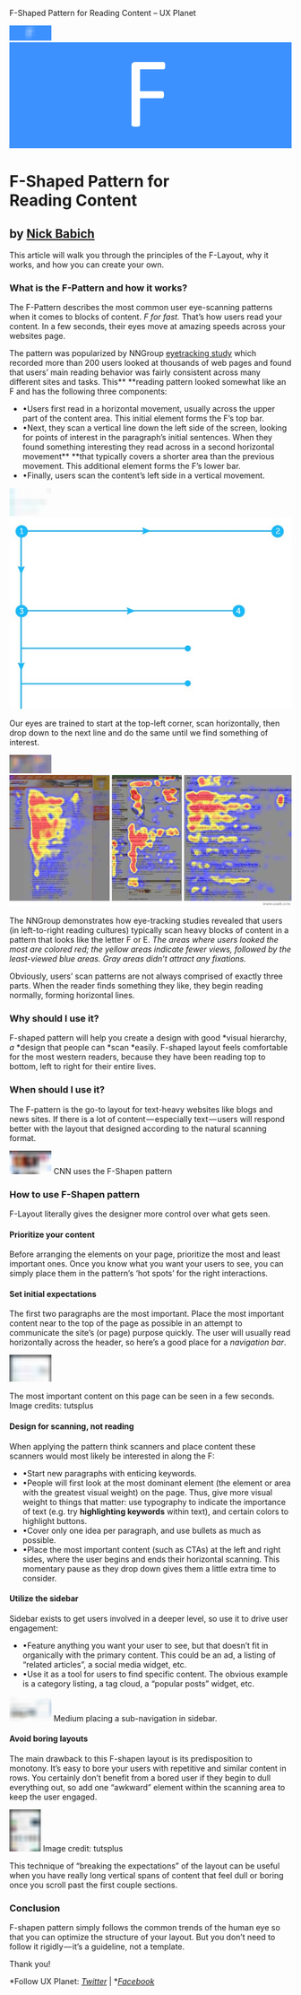 F-Shaped Pattern for Reading Content – UX Planet

![](../_resources/0561c9a3558da87180fab6456e4ad3d5.png)![1*6IWAl5CT0X3D-te7Cr5H1g.png](../_resources/1a72c4e77c6326ec8eaf9bff10d0061a.png)

# F-Shaped Pattern for Reading Content

## by [Nick Babich](http://babich.biz/)

This article will walk you through the principles of the F-Layout, why it works, and how you can create your own.

### What is the F-Pattern and how it works?

The F-Pattern describes the most common user eye-scanning patterns when it comes to blocks of content. *F for fast.* That’s how users read your content. In a few seconds, their eyes move at amazing speeds across your websites page.

The pattern was popularized by NNGroup [eyetracking study](http://www.nngroup.com/topic/eyetracking/) which recorded more than 200 users looked at thousands of web pages and found that users’ main reading behavior was fairly consistent across many different sites and tasks. This**  **reading pattern looked somewhat like an F and has the following three components:

- •Users first read in a horizontal movement, usually across the upper part of the content area. This initial element forms the F’s top bar.
- •Next, they scan a vertical line down the left side of the screen, looking for points of interest in the paragraph’s initial sentences. When they found something interesting they read across in a second horizontal movement**  **that typically covers a shorter area than the previous movement. This additional element forms the F’s lower bar.
- •Finally, users scan the content’s left side in a vertical movement.

![](../_resources/613ef5f164a996bef11dea4e469401c0.png)![1*oFKmittepaRKz3957Hsxfg.jpeg](../_resources/6f1312d66c41762f85c11b0caab17301.jpg)

Our eyes are trained to start at the top-left corner, scan horizontally, then drop down to the next line and do the same until we find something of interest.

![](../_resources/8ed9aa79d7886bd947651276160a1598.png)![1*At90KhGJuaZugc1fnidL-w.jpeg](../_resources/23cac39c4d4d3726dbcb59ff84985f51.jpg)

The NNGroup demonstrates how eye-tracking studies revealed that users (in left-to-right reading cultures) typically scan heavy blocks of content in a pattern that looks like the letter F or E. *The areas where users looked the most are colored red; the yellow areas indicate fewer views, followed by the least-viewed blue areas. Gray areas didn’t attract any fixations.*

Obviously, users’ scan patterns are not always comprised of exactly three parts. When the reader finds something they like, they begin reading normally, forming horizontal lines.

### Why should I use it?

F-shaped pattern will help you create a design with good *visual hierarchy, *a*  *design that people can *scan *easily. F-shaped layout feels comfortable for the most western readers, because they have been reading top to bottom, left to right for their entire lives.

### When should I use it?

The F-pattern is the go-to layout for text-heavy websites like blogs and news sites. If there is a lot of content — especially text — users will respond better with the layout that designed according to the natural scanning format.

![](../_resources/f3b1ef7cc38d2c2ab688f931a7853437.png)
CNN uses the F-Shapen pattern

### How to use F-Shapen pattern

F-Layout literally gives the designer more control over what gets seen.

#### Prioritize your content

Before arranging the elements on your page, prioritize the most and least important ones. Once you know what you want your users to see, you can simply place them in the pattern’s ‘hot spots’ for the right interactions.

#### Set initial expectations

The first two paragraphs are the most important. Place the most important content near to the top of the page as possible in an attempt to communicate the site’s (or page) purpose quickly. The user will usually read horizontally across the header, so here’s a good place for a *navigation bar*.

![](../_resources/3348bb23266cdafa12801c3b25d92df6.png)

The most important content on this page can be seen in a few seconds. Image credits: tutsplus

#### Design for scanning, not reading

When applying the pattern think scanners and place content these scanners would most likely be interested in along the F:

- •Start new paragraphs with enticing keywords.
- •People will first look at the most dominant element (the element or area with the greatest visual weight) on the page. Thus, give more visual weight to things that matter: use typography to indicate the importance of text (e.g. try **highlighting keywords** within text), and certain colors to highlight buttons.
- •Cover only one idea per paragraph, and use bullets as much as possible.
- •Place the most important content (such as CTAs) at the left and right sides, where the user begins and ends their horizontal scanning. This momentary pause as they drop down gives them a little extra time to consider.

#### Utilize the sidebar

Sidebar exists to get users involved in a deeper level, so use it to drive user engagement:

- •Feature anything you want your user to see, but that doesn’t fit in organically with the primary content. This could be an ad, a listing of “related articles”, a social media widget, etc.
- •Use it as a tool for users to find specific content. The obvious example is a category listing, a tag cloud, a “popular posts” widget, etc.

![](../_resources/49432dd09c4c0a12c031b1858af4371a.png)
Medium placing a sub-navigation in sidebar.

#### Avoid boring layouts

The main drawback to this F-shapen layout is its predisposition to monotony. It’s easy to bore your users with repetitive and similar content in rows. You certainly don’t benefit from a bored user if they begin to dull everything out, so add one “awkward” element within the scanning area to keep the user engaged.

![](../_resources/e3315a5360b06d44461429e674ea5111.png)
Image credit: tutsplus

This technique of “breaking the expectations” of the layout can be useful when you have really long vertical spans of content that feel dull or boring once you scroll past the first couple sections.

### Conclusion

F-shapen pattern simply follows the common trends of the human eye so that you can optimize the structure of your layout. But you don’t need to follow it rigidly — it’s a guideline, not a template.

Thank you!

*Follow UX Planet: *[*Twitter*](https://twitter.com/101babich)* | *[*Facebook*](https://www.facebook.com/uxplanet/)
